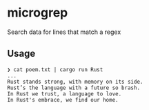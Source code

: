 # microgrep
Search data for lines that match a regex

## Usage
```
❯ cat poem.txt | cargo run Rust
...
Rust stands strong, with memory on its side.
Rust’s the language with a future so brash.
In Rust we trust, a language to love.
In Rust's embrace, we find our home.
```

